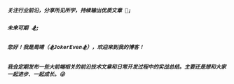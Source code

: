 ##### `关注行业前沿，分享所见所学，持续输出优质文章 🚀;`

##### `未来可期 🏂;`

##### `您好！我是周靖（🏂JokerEven🏂），欢迎来到我的博客！`

##### `我会定期发布一些大前端相关的前沿技术文章和日常开发过程中的实战总结。主要还是想和大家一起进步、一起成长。😜`
